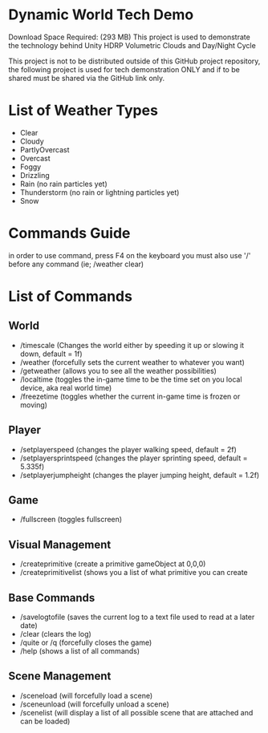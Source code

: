 # Dynamic World Tech Demo
Download Space Required: (293 MB)
This project is used to demonstrate the technology behind Unity HDRP Volumetric Clouds and Day/Night Cycle

This project is not to be distributed outside of this GitHub project repository, the following project is used for tech demonstration ONLY and if to be shared must be shared via the GitHub link only.

# List of Weather Types
- Clear
- Cloudy
- PartlyOvercast
- Overcast
- Foggy
- Drizzling
- Rain (no rain particles yet)
- Thunderstorm (no rain or lightning particles yet)
- Snow

# Commands Guide
in order to use command, press F4 on the keyboard
you must also use '/' before any command (ie; /weather clear)

# List of Commands

## World

- /timescale <number> (Changes the world either by speeding it up or slowing it down, default = 1f)
- /weather <string or number> (forcefully sets the current weather to whatever you want)
- /getweather (allows you to see all the weather possibilities)
- /localtime (toggles the in-game time to be the time set on you local device, aka real world time)
- /freezetime (toggles whether the current in-game time is frozen or moving)

## Player

- /setplayerspeed <number> (changes the player walking speed, default = 2f)
- /setplayersprintspeed <number> (changes the player sprinting speed, default = 5.335f)
- /setplayerjumpheight <number> (changes the player jumping height, default = 1.2f)

## Game

- /fullscreen (toggles fullscreen)

## Visual Management

- /createprimitive <string> (create a primitive gameObject at 0,0,0)
- /createprimitivelist (shows you a list of what primitive you can create

## Base Commands

- /savelogtofile (saves the current log to a text file used to read at a later date)
- /clear (clears the log)
- /quite or /q (forcefully closes the game)
- /help (shows a list of all commands)

## Scene Management

- /sceneload <string> (will forcefully load a scene)
- /sceneunload <string> (will forcefully unload a scene)
- /scenelist (will display a list of all possible scene that are attached and can be loaded)
